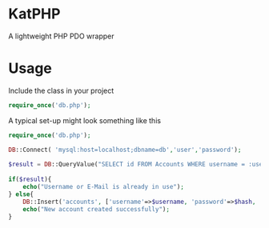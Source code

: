 KatPHP
=====

A lightweight PHP PDO wrapper 


Usage
=====

Include the class in your project

```php
require_once('db.php');
```

A typical set-up might look something like this

```php
require_once('db.php');

DB::Connect( 'mysql:host=localhost;dbname=db','user','password');
 
$result = DB::QueryValue("SELECT id FROM Accounts WHERE username = :username OR email = :email", ['username'=>$username, 'email'=>$email]);
 
if($result){
    echo("Username or E-Mail is already in use");
} else{
    DB::Insert('accounts', ['username'=>$username, 'password'=>$hash, 'salt'=>$salt, 'email'=>$email]);
    echo("New account created successfully");
}
